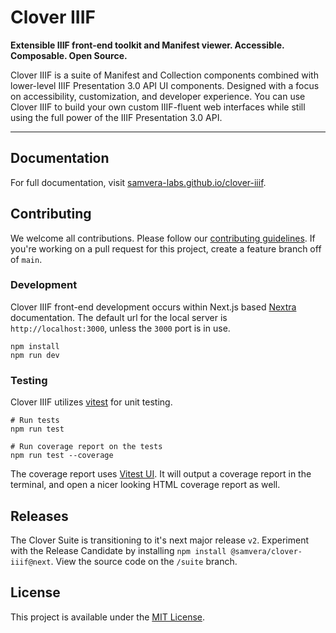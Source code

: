 # Clover IIIF

**Extensible IIIF front-end toolkit and Manifest viewer. Accessible. Composable. Open Source.**

Clover IIIF is a suite of Manifest and Collection components combined with lower-level IIIF Presentation 3.0 API UI components. Designed with a focus on accessibility, customization, and developer experience. You can use Clover IIIF to build your own custom IIIF-fluent web interfaces while still using the full power of the IIIF Presentation 3.0 API.

---

## Documentation

For full documentation, visit [samvera-labs.github.io/clover-iiif](https://samvera-labs.github.io/clover-iiif/).

## Contributing

We welcome all contributions. Please follow our [contributing guidelines](./.github/CONTRIBUTING.md). If you're working on a pull request for this project, create a feature branch off of `main`.

### Development

Clover IIIF front-end development occurs within Next.js based [Nextra](https://nextra.site/) documentation. The default url for the local server is `http://localhost:3000`, unless the `3000` port is in use.

```shell
npm install
npm run dev
```

### Testing

Clover IIIF utilizes [vitest](https://vitest.dev/) for unit testing.

```shell
# Run tests
npm run test
```

```shell
# Run coverage report on the tests
npm run test --coverage
```

The coverage report uses [Vitest UI](https://vitest.dev/guide/ui.html). It will output a coverage report in the terminal, and open a nicer looking HTML coverage report as well.

## Releases

The Clover Suite is transitioning to it's next major release `v2`. Experiment with the Release Candidate by installing `npm install @samvera/clover-iiif@next`. View the source code on the `/suite` branch.

## License

This project is available under the [MIT License](https://github.com/samvera-labs/clover-iiif/blob/main/LICENSE).
